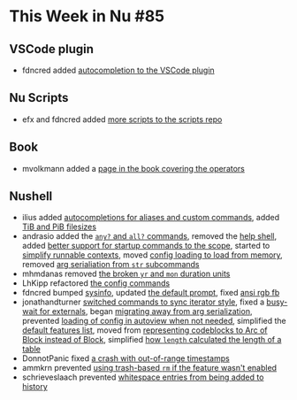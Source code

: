 # This Week in Nu #85

## VSCode plugin

- fdncred added [autocompletion to the VSCode plugin](https://github.com/nushell/vscode-nushell-lang/pull/30)

## Nu Scripts

- efx and fdncred added [more scripts to the scripts repo](https://github.com/nushell/nu_scripts/pulls?q=is%3Apr+is%3Aclosed)

## Book

- mvolkmann added a [page in the book covering the operators](https://github.com/nushell/nushell.github.io/pull/118)

## Nushell

- ilius added [autocompletions for aliases and custom commands](https://github.com/nushell/nushell/pull/3249), added [TiB and PiB filesizes](https://github.com/nushell/nushell/pull/3257)
- andrasio added the [`any?` and `all?` commands](https://github.com/nushell/nushell/pull/3252), removed the [help shell](https://github.com/nushell/nushell/pull/3258), added [better support for startup commands to the scope](https://github.com/nushell/nushell/pull/3261), started to [simplify runnable contexts](https://github.com/nushell/nushell/pull/3283), moved [config loading to load from memory](https://github.com/nushell/nushell/pull/3287), removed [arg serialiation from `str` subcommands](https://github.com/nushell/nushell/pull/3294)
- mhmdanas removed [the broken `yr` and `mon` duration units](https://github.com/nushell/nushell/pull/3262)
- LhKipp refactored [the config commands](https://github.com/nushell/nushell/pull/3265)
- fdncred bumped [sysinfo](https://github.com/nushell/nushell/pull/3267), updated [the default prompt](https://github.com/nushell/nushell/pull/3291), fixed [ansi rgb fb](https://github.com/nushell/nushell/pull/3293)
- jonathandturner [switched commands to sync iterator style](https://github.com/nushell/nushell/pull/3270), fixed a [busy-wait for externals](https://github.com/nushell/nushell/pull/3280), began [migrating away from arg serialization](https://github.com/nushell/nushell/pull/3281), prevented [loading of config in autoview when not needed](https://github.com/nushell/nushell/pull/3285), simplified the [default features list](https://github.com/nushell/nushell/pull/3288), moved from [representing codeblocks to Arc of Block instead of Block](https://github.com/nushell/nushell/pull/3289), simplified [how `length` calculated the length of a table](https://github.com/nushell/nushell/pull/3292)
- DonnotPanic fixed [a crash with out-of-range timestamps](https://github.com/nushell/nushell/pull/3271)
- ammkrn prevented [using trash-based `rm` if the feature wasn't enabled](https://github.com/nushell/nushell/pull/3278)
- schrieveslaach prevented [whitespace entries from being added to history](https://github.com/nushell/nushell/pull/3286)
